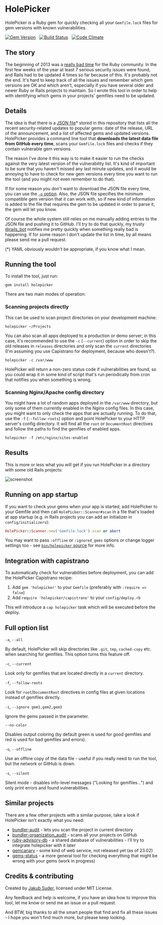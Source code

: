 # HolePicker

HolePicker is a Ruby gem for quickly checking all your `Gemfile.lock` files for gem versions with known vulnerabilities.

[![Gem Version](https://badge.fury.io/rb/holepicker.png)](http://badge.fury.io/rb/holepicker)
&nbsp;
[![Build Status](https://travis-ci.org/jsuder/holepicker.png?branch=master)](https://travis-ci.org/jsuder/holepicker)
&nbsp;
[![Code Climate](https://codeclimate.com/github/jsuder/rails-retweeter-bot.png)](https://codeclimate.com/github/jsuder/rails-retweeter-bot)

## The story

The beginning of 2013 was a [really bad time](http://www.kalzumeus.com/2013/01/31/what-the-rails-security-issue-means-for-your-startup/) for the Ruby community. In the first few weeks of the year at least 7 serious security issues were found, and Rails had to be updated 4 times so far because of this. It's probably not the end. It's hard to keep track of all the issues and remember which gem versions are OK and which aren't, especially if you have several older and newer Ruby or Rails projects to maintain. So I wrote this tool in order to help with identifying which gems in your projects' gemfiles need to be updated.


## Details

The idea is that there is a [JSON file](https://github.com/jsuder/holepicker/blob/master/lib/holepicker/data/data.json)\* stored in this repository that lists all the recent security-related updates to popular gems: date of the release, URL of the announcement, and a list of affected gems and updated versions. HolePicker provides a command line tool that **downloads the latest data file from GitHub every time**, scans your `Gemfile.lock` files and checks if they contain vulnerable gem versions.

The reason I've done it this way is to make it easier to run the checks against the very latest version of the vulnerability list. It's kind of important to be sure that you haven't missed any last minute updates, and it would be annoying to have to check for new gem versions every time you want to run the tool (and you might not even remember to do that).

If for some reason you don't want to download the JSON file every time, you can use the [`-o` option](#full-option-list). Also, the JSON file specifies the minimum compatible gem version that it can work with, so if new kind of information is added to the file that requires the gem to be updated in order to parse it, the gem will let you know.

Of course the whole system still relies on me manually adding entries to the JSON file and pushing it to GitHub. I'll try to do that quickly, my trusty [@rails_bot](https://github.com/jsuder/rails-retweeter-bot) notifies me pretty quickly when something really bad is happening. If for some reason I don't update the list in time, by all means please send me a pull request.

(\*) YAML obviously wouldn't be appropriate, if you know what I mean.


## Running the tool

To install the tool, just run:

    gem install holepicker

There are two main modes of operation:

### Scanning projects directly

This can be used to scan project directories on your development machine:

    holepicker ~/Projects

You can also scan all apps deployed to a production or demo server; in this case, it's recommended to use the `-c` (`--current`) option in order to skip the old releases in `releases` directories and only scan the `current` directories (I'm assuming you use Capistrano for deployment, because who doesn't?).

    holepicker -c /var/www

HolePicker will return a non-zero status code if vulnerabilities are found, so you could wrap it in some kind of script that's run periodically from cron that notifies you when something is wrong.

### Scanning Nginx/Apache config directory

You might have a lot of random apps deployed in the `/var/www` directory, but only some of them currently enabled in the Nginx config files. In this case, you might want to only check the apps that are actually running. To do that, use the `-f` (`--follow-roots`) option and point HolePicker to your HTTP server's config directory. It will find all the `root` or `DocumentRoot` directives and follow the paths to find the gemfiles of enabled apps.

    holepicker -f /etc/nginx/sites-enabled


## Results

This is more or less what you will get if you run HolePicker in a directory with some old Rails projects:

![screenshot](http://f.cl.ly/items/1l3C2c2s0r1k3v033B34/Screen%20Shot%202013-02-16%20at%2001.43.39.png)


## Running on app startup

If you want to check your gems when your app is started, add HolePicker to your Gemfile and then call `HolePicker::Scanner#scan` in a file that's loaded at app startup (e.g. in Rails projects you can add an initializer in `config/initializers`):

```rb
HolePicker::Scanner.new('Gemfile.lock').scan or abort
```

You may want to pass `:offline` or `:ignored_gems` options or change logger settings too - see [`bin/holepicker` source](https://github.com/jsuder/holepicker/blob/master/bin/holepicker) for more info.


## Integration with capistrano

To automatically check for vulnerabilities before deployment, you can add the HolePicker Capistrano recipe:

1. Add `gem 'holepicker'` to your `Gemfile` (preferably with `:require => false`)
2. Add `require 'holepicker/capistrano'` to your `config/deploy.rb`

This will introduce a `cap holepicker` task which will be executed before the deploy.


## Full option list

`-a`, `--all`

By default, HolePicker will skip directories like `.git`, `tmp`, `cached-copy` etc. when searching for gemfiles. This option turns this feature off.

`-c`, `--current`

Look only for gemfiles that are located directly in a `current` directory.

`-f`, `--follow-roots`

Look for `root`/`DocumentRoot` directives in config files at given locations instead of gemfiles directly.

`-i`, `--ignore gem1,gem2,gem3`

Ignore the gems passed in the parameter.

`--no-color`

Disables output coloring (by default green is used for good gemfiles and red is used for bad gemfiles and errors).

`-o`, `--offline`

Use an offline copy of the data file - useful if you really need to run the tool, but the network or GitHub is down.

`-s`, `--silent`

Silent mode - disables info-level messages ("Looking for gemfiles...") and only print errors and found vulnerabilities.


## Similar projects

There are a few other projects with a similar purpose, take a look if HolePicker isn't exactly what you need:

* [bundler-audit](https://github.com/postmodern/bundler-audit) - lets you scan the project in current directory
* [bundler-organization_audit](https://github.com/grosser/bundler-organization_audit) - scans all your projects on GitHub
* [ruby-advisory-db](https://github.com/rubysec/ruby-advisory-db) - a shared database of vulnerabilities - I'll try to integrate holepicker with it later
* [gemcanary](https://gemcanary.com/) - some kind of web service, not released yet (as of 23.02)
* [gems-status](https://github.com/jordimassaguerpla/gems-status) - a more general tool for checking everything that might be wrong with your gems (work in progress)

## Credits & contributing

Created by [Jakub Suder](http://psionides.eu), licensed under MIT License.

Any feedback and help is welcome, if you have an idea how to improve this tool, let me know or send me an issue or a pull request.

And BTW, big thanks to all the smart people that find and fix all these issues - I hope you won't find much more, but please keep looking.
